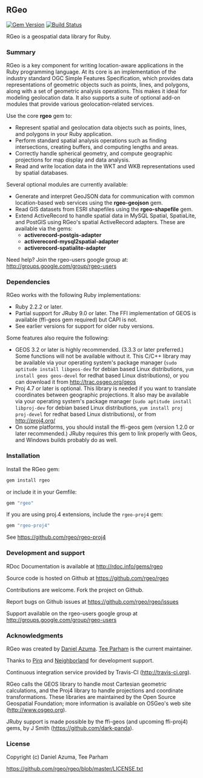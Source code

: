 ## RGeo

[![Gem Version](https://badge.fury.io/rb/rgeo.svg)](http://badge.fury.io/rb/rgeo)
[![Build Status](https://travis-ci.org/rgeo/rgeo.svg?branch=master)](https://travis-ci.org/rgeo/rgeo)

RGeo is a geospatial data library for Ruby.

### Summary

RGeo is a key component for writing location-aware applications in the Ruby
programming language. At its core is an implementation of the industry
standard OGC Simple Features Specification, which provides data
representations of geometric objects such as points, lines, and polygons,
along with a set of geometric analysis operations. This makes it ideal for
modeling geolocation data. It also supports a suite of optional add-on modules
that provide various geolocation-related services.

Use the core **rgeo** gem to:

*   Represent spatial and geolocation data objects such as points, lines, and
    polygons in your Ruby application.
*   Perform standard spatial analysis operations such as finding
    intersections, creating buffers, and computing lengths and areas.
*   Correctly handle spherical geometry, and compute geographic projections
    for map display and data analysis.
*   Read and write location data in the WKT and WKB representations used by
    spatial databases.


Several optional modules are currently available:

*   Generate and interpret GeoJSON data for communication with common
    location-based web services using the **rgeo-geojson** gem.
*   Read GIS datasets from ESRI shapefiles using the **rgeo-shapefile** gem.
*   Extend ActiveRecord to handle spatial data in MySQL Spatial, SpatiaLite,
    and PostGIS using RGeo's spatial ActiveRecord adapters. These are
    available via the gems:
    *   **activerecord-postgis-adapter**
    *   **activerecord-mysql2spatial-adapter**
    *   **activerecord-spatialite-adapter**

Need help? Join the rgeo-users google group at:
http://groups.google.com/group/rgeo-users

### Dependencies

RGeo works with the following Ruby implementations:

*   Ruby 2.2.2 or later.
*   Partial support for JRuby 9.0 or later. The FFI implementation of GEOS
    is available (ffi-geos gem required) but CAPI is not.
*   See earlier versions for support for older ruby versions.

Some features also require the following:

*   GEOS 3.2 or later is highly recommended. (3.3.3 or later preferred.) Some
    functions will not be available without it. This C/C++ library may be
    available via your operating system's package manager (`sudo aptitude
    install libgeos-dev` for debian based Linux distributions, `yum install geos geos-devel` for redhat based Linux distributions), or you can
    download it from http://trac.osgeo.org/geos
*   Proj 4.7 or later is optional. This library is needed if you want
    to translate coordinates between geographic projections. It also may be
    available via your operating system's package manager (`sudo aptitude
    install libproj-dev` for debian based Linux distributions, `yum install proj proj-devel` for redhat based Linux distributions), or from
    http://proj4.org/
*   On some platforms, you should install the ffi-geos gem (version 1.2.0 or
    later recommended.) JRuby requires this gem to link properly with Geos,
    and Windows builds probably do as well.

### Installation

Install the RGeo gem:

```sh
gem install rgeo
```

or include it in your Gemfile:

```ruby
gem "rgeo"
```

If you are using proj.4 extensions, include the `rgeo-proj4` gem:

```ruby
gem "rgeo-proj4"
```

See https://github.com/rgeo/rgeo-proj4

### Development and support

RDoc Documentation is available at http://rdoc.info/gems/rgeo

Source code is hosted on Github at https://github.com/rgeo/rgeo

Contributions are welcome. Fork the project on Github.

Report bugs on Github issues at https://github.com/rgeo/rgeo/issues

Support available on the rgeo-users google group at
http://groups.google.com/group/rgeo-users

### Acknowledgments

RGeo was created by [Daniel Azuma](http://www.daniel-azuma.com).
[Tee Parham](https://github.com/teeparham) is the current maintainer.

Thanks to [Pirq](http://www.pirq.com) and [Neighborland](https://neighborland.com)
for development support.

Continuous integration service provided by Travis-CI (http://travis-ci.org).

RGeo calls the GEOS library to handle most Cartesian geometric calculations,
and the Proj4 library to handle projections and coordinate transformations.
These libraries are maintained by the Open Source Geospatial Foundation; more
information is available on OSGeo's web site (http://www.osgeo.org).

JRuby support is made possible by the ffi-geos (and upcoming ffi-proj4) gems,
by J Smith (https://github.com/dark-panda).

### License

Copyright (c) Daniel Azuma, Tee Parham

https://github.com/rgeo/rgeo/blob/master/LICENSE.txt
